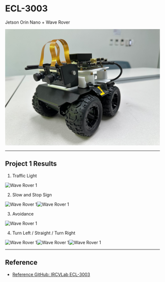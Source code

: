 # ECL-3003
Jetson Orin Nano + Wave Rover

![Wave Rover](Default/Jetson_Orin_Wave_Rover.jpg) 

---

## Project 1 Results

1) Traffic Light

  ![Wave Rover 1](gifs/Traffic_Light.gif)

2) Slow and Stop Sign
   
  ![Wave Rover 1](gifs/Slow_Sign.gif)![Wave Rover 1](gifs/Stop_Sign.gif)

3) Avoidance

  ![Wave Rover 1](gifs/Avoidance.gif)

4) Turn Left / Straight / Turn Right

  ![Wave Rover 1](gifs/Left_Turn.gif)![Wave Rover 1](gifs/Straight.gif)![Wave Rover 1](gifs/Right_Turn.gif)

---

## Reference
- [Reference GitHub: IRCVLab ECL-3003](https://github.com/IRCVLab/HYU-ECL3003)
